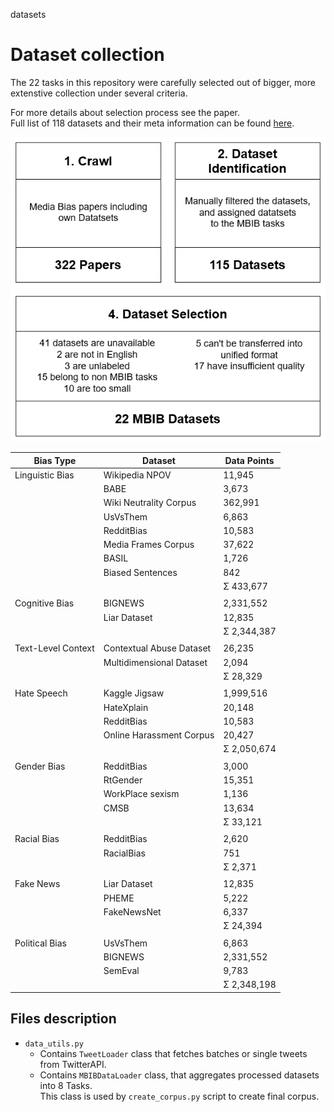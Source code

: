 datasets
# Dataset collection
The 22 tasks in this repository were carefully selected out of bigger, more extenstive collection under several criteria.
 
For more details about selection process see the paper.
<br/>Full list of 118 datasets and their meta information can be found [here](https://docs.google.com/spreadsheets/d/1BXcDcnBluSzv1bwwAEpRH61ObXd3Mxf66qsOVxilTXM/edit#gid=0).

![d](../figures/mbib_process.png)


| Bias Type |Dataset| Data Points|
|------|-----------|----------|
| Linguistic Bias                                 | Wikipedia NPOV| 11,945               |
|                                                 | BABE                           | 3,673                |
|                                                 | Wiki Neutrality Corpus| 362,991              |
|                                                 | UsVsThem                                | 6,863                |
|                                                 | RedditBias                | 10,583               |
|                                                 | Media Frames Corpus                 | 37,622               |
|                                                 | BASIL                      | 1,726                |
|                                                 | Biased Sentences                                        | 842                  |
|                                                 |                                                                              | Σ 433,677 |
||
| Cognitive Bias                                  | BIGNEWS   | 2,331,552            |
|                                                 | Liar Dataset   | 12,835               |
|                                                 |                                                                              | Σ 2,344,387 |
||
| Text-Level Context | Contextual Abuse Dataset | 26,235|
|                                                 | Multidimensional Dataset     | 2,094                |
|                                                 |                                                                              |Σ 28,329|
||
| Hate Speech                                     | Kaggle Jigsaw         | 1,999,516            |
|                                                 | HateXplain                     | 20,148               |
|                                                 | RedditBias        | 10,583               |
|                                                 | Online Harassment Corpus             | 20,427               |
|                                                 |                                                                              |Σ 2,050,674|
||
| Gender Bias                                     | RedditBias               | 3,000                |
|                                                 | RtGender                         | 15,351               |
|                                                 | WorkPlace sexism                 | 1,136                |
|                                                 | CMSB                   | 13,634               |
|                                                 |                                                                              |Σ 33,121 |
||
| Racial Bias                                     | RedditBias                 | 2,620                |
|                                                 | RacialBias                             | 751                  |
|                                                 |                                                                              |Σ 2,371|
||
| Fake News                                       | Liar Dataset                              | 12,835               |
|                                                 | PHEME                           | 5,222                |
|                                                 | FakeNewsNet                     | 6,337                |
|                                                 |                                                                              |Σ 24,394|
||
| Political Bias                                  | UsVsThem                                  | 6,863                |
|                                                 | BIGNEWS                  | 2,331,552            |
|                                                 | SemEval                             | 9,783                |
|                                                 |                                                                              |Σ 2,348,198|





## Files description
* `data_utils.py`
  * Contains `TweetLoader` class that fetches batches or single tweets from TwitterAPI.
  * Contains `MBIBDataLoader` class, that aggregates processed datasets into 8 Tasks. <br/> This class is used by `create_corpus.py` script to create final corpus.
  
